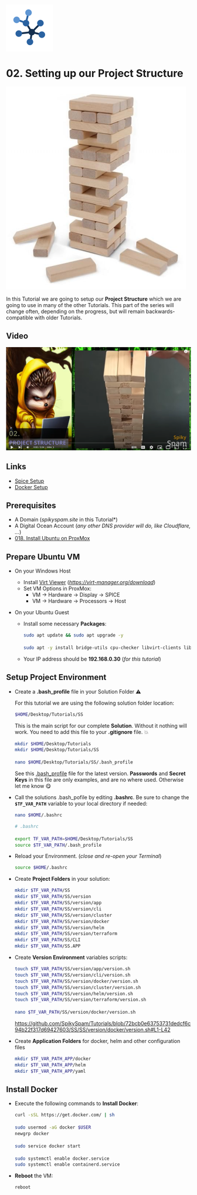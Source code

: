 ![Structure Logo](_assets/images/structure.png)
# 02. Setting up our Project Structure

![Structure Banner](_assets/images/structure_banner.png)

In this Tutorial we are going to setup our **Project Structure** which we are going to use in many of the other Tutorials.
This part of the series will change often, depending on the progress, but will remain backwards-compatible with older Tutorials.

## Video

[![Video](_assets/images/structure_video.png)](https://youtu.be/Nz7luu3nMeI)

## Links

- [Spice Setup](https://pve.proxmox.com/wiki/SPICE)
- [Docker Setup](https://docs.docker.com/engine/install/ubuntu/)

## Prerequisites

- A Domain (*spikyspam.site* in this Tutorial*)
- A Digital Ocean Account (*any other DNS provider will do, like Cloudflare, ...*)
- [018. Install Ubuntu on ProxMox](../01_setting_up_a_cheap_home_lab_with_proxmox/018_ubuntu/README.md)

## Prepare Ubuntu VM

- On your Windows Host
  - Install [Virt Viewer](https://releases.pagure.org/virt-viewer/virt-viewer-x64-11.0-1.0.msi) (*https://virt-manager.org/download*)
  - Set VM Options in ProxMox:
    - VM -> Hardware -> Display -> SPICE
    - VM -> Hardware -> Processors -> Host

- On your Ubuntu Guest
  - Install some necessary **Packages**:
    ```bash
    sudo apt update && sudo apt upgrade -y

    sudo apt -y install bridge-utils cpu-checker libvirt-clients libvirt-daemon qemu-kvm qemu-guest-agent curl
    ```
  - Your IP address should be **192.168.0.30** (*for this tutorial*)

## Setup Project Environment

- Create a **.bash_profile** file in your Solution Folder ⚠️

  For this tutorial we are using the following solution folder location:

  ```bash
  $HOME/Desktop/Tutorials/SS
  ```

  This is the main script for our complete **Solution**.
  Without it nothing will work.
  You need to add this file to your **.gitignore** file. 💥

  ```bash
  mkdir $HOME/Desktop/Tutorials
  mkdir $HOME/Desktop/Tutorials/SS

  nano $HOME/Desktop/Tutorials/SS/.bash_profile
  ```

  See this [.bash_profile](../SS/.bash_profile_public) file for the latest version. **Passwords** and **Secret Keys** in this file are only examples, and are no where used. Otherwise let me know 😋

- Call the solutions .bash_pofile by editing **.bashrc**. Be sure to change the **`$TF_VAR_PATH`** variable to your local directory if needed:

  ```bash
  nano $HOME/.bashrc
  ```

  ```bash
  # .bashrc

  export TF_VAR_PATH=$HOME/Desktop/Tutorials/SS
  source $TF_VAR_PATH/.bash_profile
  ```

- Reload your Environment. (*close and re-open your Terminal*)

  ```bash
  source $HOME/.bashrc
  ```

- Create **Project Folders** in your solution:

  ```bash
  mkdir $TF_VAR_PATH/SS
  mkdir $TF_VAR_PATH/SS/version
  mkdir $TF_VAR_PATH/SS/version/app
  mkdir $TF_VAR_PATH/SS/version/cli
  mkdir $TF_VAR_PATH/SS/version/cluster
  mkdir $TF_VAR_PATH/SS/version/docker
  mkdir $TF_VAR_PATH/SS/version/helm
  mkdir $TF_VAR_PATH/SS/version/terraform
  mkdir $TF_VAR_PATH/SS/CLI
  mkdir $TF_VAR_PATH/SS.APP
  ```

- Create **Version Environment** variables scripts:

  ```bash
  touch $TF_VAR_PATH/SS/version/app/version.sh
  touch $TF_VAR_PATH/SS/version/cli/version.sh
  touch $TF_VAR_PATH/SS/version/docker/version.sh
  touch $TF_VAR_PATH/SS/version/cluster/version.sh
  touch $TF_VAR_PATH/SS/version/helm/version.sh
  touch $TF_VAR_PATH/SS/version/terraform/version.sh

  nano $TF_VAR_PATH/SS/version/docker/version.sh
  ```

  https://github.com/SpikySpam/Tutorials/blob/72bcb0e63753731dedcf6c94b22f317d69427603/SS/SS/version/docker/version.sh#L1-L42

- Create **Application Folders** for docker, helm and other configuration files

  ```bash
  mkdir $TF_VAR_PATH_APP/docker
  mkdir $TF_VAR_PATH_APP/helm
  mkdir $TF_VAR_PATH_APP/yaml
  ```

## Install Docker
<a id="install-docker"></a>
- Execute the following commands to **Install Docker**:
  ```bash
  curl -sSL https://get.docker.com/ | sh

  sudo usermod -aG docker $USER
  newgrp docker

  sudo service docker start

  sudo systemctl enable docker.service
  sudo systemctl enable containerd.service
  ```

- **Reboot** the VM:
  ```bash
  reboot
  ```
  